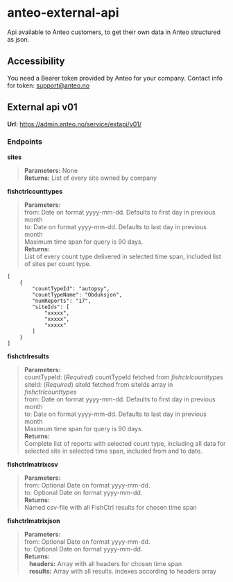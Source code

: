 # anteo-external-api
Api available to Anteo customers, to get their own data in Anteo structured as json.
## Accessibility
You need a Bearer token provided by Anteo for your company.
Contact info for token: support@anteo.no
## External api v01
**Url:** https://admin.anteo.no/service/extapi/v01/
### Endpoints
**sites**  
> **Parameters:** None  
**Returns:** List of every site owned by company

**fishctrlcounttypes**  
> **Parameters:**   
from: Date on format yyyy-mm-dd. Defaults to first day in previous month       
to: Date on format yyyy-mm-dd. Defaults to last day in previous month    
Maximum time span for query is 90 days.  
**Returns:**  
List of every count type delivered in selected time span, included list of sites per count type.  
```
[
	{
		"countTypeId": "autopsy",
		"countTypeName": "Obduksjon",
		"numReports": "17",
		"siteIds": [
			"xxxxx",
			"xxxxx",
			"xxxxx"
		]
	}
]  
```
**fishctrlresults**  
> **Parameters:**   
countTypeId: (*Required*) countTypeId fetched from *fishctrlcounttypes*  
siteId:  (*Required*)  siteId fetched from siteIds array in *fishctrlcounttypes*     
from: Date on format yyyy-mm-dd. Defaults to first day in previous month       
to: Date on format yyyy-mm-dd. Defaults to last day in previous month   
Maximum time span for query is 90 days.  
**Returns:**  
Complete list of reports with selected count type, including all data for selected site in selected time span, included from and to date.

**fishctrlmatrixcsv**  
> **Parameters:**       
from: Optional Date on format yyyy-mm-dd.     
to: Optional Date on format yyyy-mm-dd.  
**Returns:**  
Named csv-file with all FishCtrl results for chosen time span

**fishctrlmatrixjson**  
> **Parameters:**       
from: Optional Date on format yyyy-mm-dd.     
to: Optional Date on format yyyy-mm-dd.  
**Returns:**  
&ensp; **headers:** Array with all headers for chosen time span   
&ensp; **results:** Array with all results. indexes according to headers array
